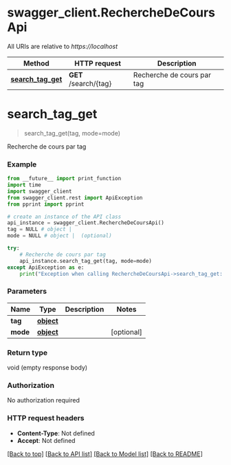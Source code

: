 # swagger_client.RechercheDeCoursApi

All URIs are relative to *https://localhost*

Method | HTTP request | Description
------------- | ------------- | -------------
[**search_tag_get**](RechercheDeCoursApi.md#search_tag_get) | **GET** /search/{tag} | Recherche de cours par tag


# **search_tag_get**
> search_tag_get(tag, mode=mode)

Recherche de cours par tag

### Example
```python
from __future__ import print_function
import time
import swagger_client
from swagger_client.rest import ApiException
from pprint import pprint

# create an instance of the API class
api_instance = swagger_client.RechercheDeCoursApi()
tag = NULL # object | 
mode = NULL # object |  (optional)

try:
    # Recherche de cours par tag
    api_instance.search_tag_get(tag, mode=mode)
except ApiException as e:
    print("Exception when calling RechercheDeCoursApi->search_tag_get: %s\n" % e)
```

### Parameters

Name | Type | Description  | Notes
------------- | ------------- | ------------- | -------------
 **tag** | [**object**](.md)|  | 
 **mode** | [**object**](.md)|  | [optional] 

### Return type

void (empty response body)

### Authorization

No authorization required

### HTTP request headers

 - **Content-Type**: Not defined
 - **Accept**: Not defined

[[Back to top]](#) [[Back to API list]](../README.md#documentation-for-api-endpoints) [[Back to Model list]](../README.md#documentation-for-models) [[Back to README]](../README.md)

